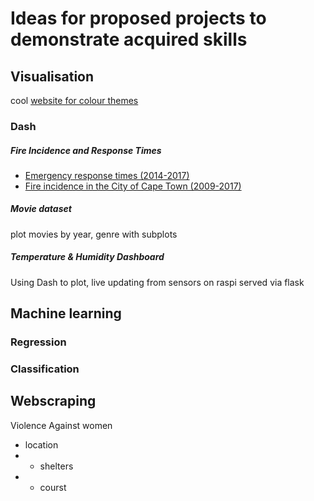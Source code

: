 # Ideas for proposed projects to  demonstrate acquired skills

## Visualisation
 cool [website for colour themes](https://coolors.co)
### Dash
##### Fire Incidence and Response Times
- [Emergency response times (2014-2017)](http://web1.capetown.gov.za/web1/opendataportal/DatasetDetail?DatasetName=Emergency%20response%20times)
- [Fire incidence in the City of Cape Town (2009-2017)](http://web1.capetown.gov.za/web1/opendataportal/DatasetDetail?DatasetName=Fire%20incidence)
##### Movie dataset
plot movies by year, genre with subplots
##### Temperature & Humidity Dashboard
Using Dash to plot, live updating from sensors on raspi served via flask

## Machine learning
### Regression
### Classification

## Webscraping
Violence Against women
- location
- - shelters
- - courst
